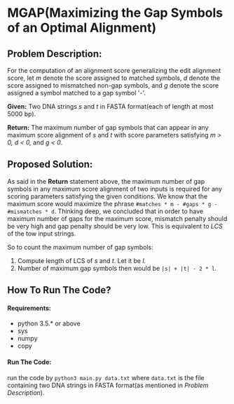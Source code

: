 # MGAP(Maximizing the Gap Symbols of an Optimal Alignment)

## Problem Description:

For the computation of an alignment score generalizing the edit alignment score, let _m_ denote the score assigned to matched symbols, _d_ denote the score assigned to mismatched non-gap symbols, and _g_ denote the score assigned a symbol matched to a gap symbol \'\-\'.

**Given:** Two DNA strings _s_ and _t_ in FASTA format(each of length at most 5000 bp).

**Return:** The maximum number of gap symbols that can appear in any maximum score alignment of _s_ and _t_ with score parameters satisfying _m > 0, d < 0,_ and _g < 0_.


## Proposed Solution:

As said in the **Return** statement above, the maximum number of gap symbols in any maximum score alignment of two inputs is required for any scoring parameters satisfying the given conditions. We know that the maximum score would maximize the phrase `#matches * m - #gaps * g - #mismatches * d`. Thinking deep, we concluded that in order to have maximum number of gaps for the maximum score, mismatch penalty should be very high and gap penalty should be very low. This is equivalent to _LCS_ of the tow input strings.

So to count the maximum number of gap symbols:
1. Compute length of LCS of _s_ and _t_. Let it be _l_.
2. Number of maximum gap symbols then would be `|s| + |t| - 2 * l`.


## How To Run The Code?

#### Requirements:
* python 3.5.* or above
* sys
* numpy
* copy

#### Run The Code:
run the code by `python3 main.py data.txt` where `data.txt` is the file containing two DNA strings in FASTA format(as mentioned in _Problem Description_).
